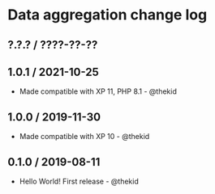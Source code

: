 Data aggregation change log
===========================

## ?.?.? / ????-??-??

## 1.0.1 / 2021-10-25

* Made compatible with XP 11, PHP 8.1 - @thekid

## 1.0.0 / 2019-11-30

* Made compatible with XP 10 - @thekid

## 0.1.0 / 2019-08-11

* Hello World! First release - @thekid